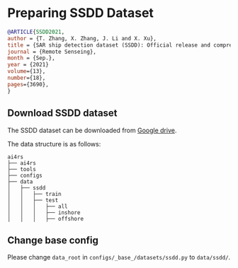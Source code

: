 # Preparing SSDD Dataset

<!-- [DATASET] -->

```bibtex
@ARTICLE{SSDD2021,
author = {T. Zhang, X. Zhang, J. Li and X. Xu},
title = {SAR ship detection dataset (SSDD): Official release and comprehensive data analysis},
journal = {Remote Senseing},
month = {Sep.},
year = {2021}
volume={13},
number={18},
pages={3690},
}
```

## Download SSDD dataset

The SSDD dataset can be downloaded from [Google drive](https://drive.google.com/file/d/1LmoHBk4xUvm0Zdtm8X7256dHigyFW4Nh/view?usp=sharing).

The data structure is as follows:

```none
ai4rs
├── ai4rs
├── tools
├── configs
├── data
│   ├── ssdd
│   │   ├── train
│   │   ├── test
│   │   │   ├── all
│   │   │   ├── inshore
│   │   │   ├── offshore
```

## Change base config

Please change `data_root` in `configs/_base_/datasets/ssdd.py` to `data/ssdd/`.
